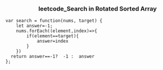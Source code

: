 <div align="center">
<h3>
leetcode_Search in Rotated Sorted Array
</h3>
</div>

```
var search = function(nums, target) {
    let answer=-1;
    nums.forEach((element,index)=>{
        if(element==target){
            answer=index
        }
    })
  return answer==-1?  -1 :  answer
};
```
